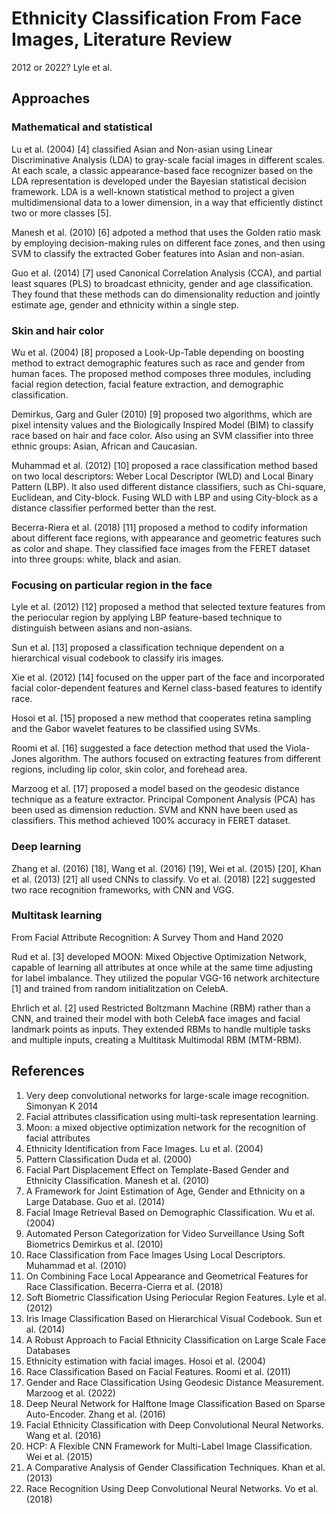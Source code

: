 # Ethnicity Classification From Face Images, Literature Review

2012 or 2022?
Lyle et al.

## Approaches

### Mathematical and statistical

Lu et al. (2004) [4] classified Asian and Non-asian using Linear Discriminative Analysis (LDA) to gray-scale facial images in different scales. At each scale, a classic appearance-based face recognizer based on the LDA representation is developed under the Bayesian statistical decision framework. LDA is a well-known statistical method to project a given multidimensional data to a lower dimension, in a way that efficiently distinct two or more classes [5].

Manesh et al. (2010) [6] adpoted a method that uses the Golden ratio mask by employing decision-making rules on different face zones, and then using SVM to classify the extracted Gober features into Asian and non-asian.

Guo et al. (2014) [7] used Canonical Correlation Analysis (CCA), and partial least squares (PLS) to broadcast ethnicity, gender and age classification. They found that these methods can do dimensionality reduction and jointly estimate age, gender and ethnicity within a single step.

### Skin and hair color

Wu et al. (2004) [8] proposed a Look-Up-Table depending on boosting method to extract demographic features such as race and gender from human faces. The proposed method composes three modules, including facial region detection, facial feature extraction, and demographic classification.

Demirkus, Garg and Guler (2010) [9] proposed two algorithms, which are pixel intensity values and the Biologically Inspired Model (BIM) to classify race based on hair and face color. Also using an SVM classifier into three ethnic groups: Asian, African and Caucasian.

Muhammad et al. (2012) [10] proposed a race classification method based on two local descriptors: Weber Local Descriptor (WLD) and Local Binary Pattern (LBP). It also used different distance classifiers, such as Chi-square, Euclidean, and City-block. Fusing WLD with LBP and using City-block as a distance classifier performed better than the rest.

Becerra-Riera et al. (2018) [11] proposed a method to codify information about different face regions, with appearance and geometric features such as color and shape. They classified face images from the FERET dataset into three groups: white, black and asian.

### Focusing on particular region in the face

Lyle et al. (2012) [12] proposed a method that selected texture features from the periocular region by applying LBP feature-based technique to distinguish between asians and non-asians.

Sun et al. [13] proposed a classification technique dependent on a hierarchical visual codebook to classify iris images.

Xie et al. (2012) [14] focused on the upper part of the face and incorporated facial color-dependent features and Kernel class-based features to identify race.

Hosoi et al. [15] proposed a new method that cooperates retina sampling and the Gabor wavelet features to be classified using SVMs.

Roomi et al. [16] suggested a face detection method that used the Viola-Jones algorithm. The authors focused on extracting features from different regions, including lip color, skin color, and forehead area.

Marzoog et al. [17] proposed a model based on the geodesic distance technique as a feature extractor. Principal Component Analysis (PCA) has been used as dimension reduction. SVM and KNN have been used as classifiers. This method achieved 100% accuracy in FERET dataset.

### Deep learning

Zhang et al. (2016) [18], Wang et al. (2016) [19], Wei et al. (2015) [20], Khan et al. (2013) [21] all used CNNs to classify. Vo et al. (2018) [22] suggested two race recognition frameworks, with CNN and VGG.

### Multitask learning

From Facial Attribute Recognition: A Survey Thom and Hand 2020

Rud et al. [3] developed MOON: Mixed Objective Optimization Network, capable of learning all attributes at once while at the same time adjusting for label imbalance. They utilized the popular VGG-16 network architecture [1] and trained from random initialitzation on CelebA.

Ehrlich et al. [2] used Restricted Boltzmann Machine (RBM) rather than a CNN, and trained their model with both CelebA face images and facial landmark points as inputs. They extended RBMs to handle multiple tasks and multiple inputs, creating a Multitask Multimodal RBM (MTM-RBM).

## References

1. Very deep convolutional networks for large-scale image recognition. Simonyan K 2014
2. Facial attributes classification using multi-task representation learning.
3. Moon: a mixed objective optimization network for the recognition of facial attributes
4. Ethnicity Identification from Face Images. Lu et al. (2004)
5. Pattern Classification Duda et al. (2000)
6. Facial Part Displacement Effect on Template-Based Gender and Ethnicity Classification. Manesh et al. (2010)
7. A Framework for Joint Estimation of Age, Gender and Ethnicity on a Large Database. Guo et al. (2014)
8. Facial Image Retrieval Based on Demographic Classification. Wu et al. (2004)
9. Automated Person Categorization for Video Surveillance Using Soft Biometrics Demirkus et al. (2010)
10. Race Classification from Face Images Using Local Descriptors. Muhammad et al. (2010)
11. On Combining Face Local Appearance and Geometrical Features for Race Classification. Becerra-Cierra et al. (2018)
12. Soft Biometric Classification Using Periocular Region Features. Lyle et al. (2012)
13. Iris Image Classification Based on Hierarchical Visual Codebook. Sun et al. (2014)
14. A Robust Approach to Facial Ethnicity Classification on Large Scale Face Databases
15. Ethnicity estimation with facial images. Hosoi et al. (2004)
16. Race Classification Based on Facial Features. Roomi et al. (2011)
17. Gender and Race Classification Using Geodesic Distance Measurement. Marzoog et al. (2022)
18. Deep Neural Network for Halftone Image Classification Based on Sparse Auto-Encoder. Zhang et al. (2016)
19. Facial Ethnicity Classification with Deep Convolutional Neural Networks. Wang et al. (2016)
20. HCP: A Flexible CNN Framework for Multi-Label Image Classification. Wei et al. (2015)
21. A Comparative Analysis of Gender Classification Techniques. Khan et al. (2013)
22. Race Recognition Using Deep Convolutional Neural Networks. Vo et al. (2018)